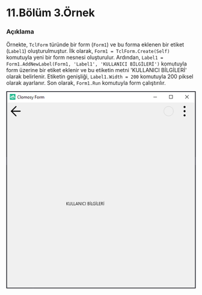 # 11.Bölüm 3.Örnek

### Açıklama

Örnekte, `TclForm` türünde bir form (`Form1`) ve bu forma eklenen bir etiket (`Label1`) oluşturulmuştur. İlk olarak, `Form1 = TclForm.Create(Self)` komutuyla yeni bir form nesnesi oluşturulur. Ardından, `Label1 = Form1.AddNewLabel(Form1, 'Label1', 'KULLANICI BİLGİLERİ')` komutuyla form üzerine bir etiket eklenir ve bu etiketin metni 'KULLANICI BİLGİLERİ' olarak belirlenir. Etiketin genişliği, `Label1.Width = 200` komutuyla 200 piksel olarak ayarlanır. Son olarak, `Form1.Run` komutuyla form çalıştırılır.

![Bolum 11-Örnek 3](Bolum11_Ornek3.png)